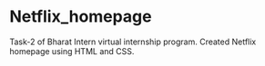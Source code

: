 # Netflix_homepage

Task-2 of Bharat Intern virtual internship program.
Created Netflix homepage using HTML and CSS.
